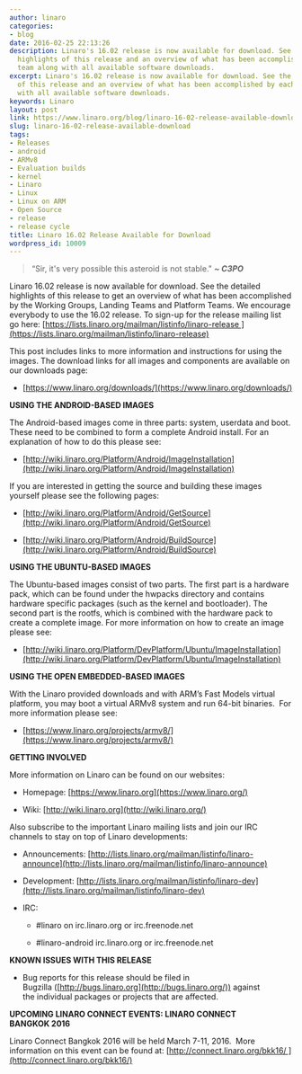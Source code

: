 ```yaml
---
author: linaro
categories:
- blog
date: 2016-02-25 22:13:26
description: Linaro's 16.02 release is now available for download. See the detailed
  highlights of this release and an overview of what has been accomplished by each
  team along with all available software downloads.
excerpt: Linaro's 16.02 release is now available for download. See the detailed highlights
  of this release and an overview of what has been accomplished by each team along
  with all available software downloads.
keywords: Linaro
layout: post
link: https://www.linaro.org/blog/linaro-16-02-release-available-download/
slug: linaro-16-02-release-available-download
tags:
- Releases
- android
- ARMv8
- Evaluation builds
- kernel
- Linaro
- Linux
- Linux on ARM
- Open Source
- release
- release cycle
title: Linaro 16.02 Release Available for Download
wordpress_id: 10009
---
```


> “Sir, it's very possible this asteroid is not stable." _**~ C3PO**_


Linaro 16.02 release is now available for download. See the detailed highlights of this release to get an overview of what has been accomplished by the Working Groups, Landing Teams and Platform Teams. We encourage everybody to use the 16.02 release. To sign-up for the release mailing list go here: [https://lists.linaro.org/mailman/listinfo/linaro-release ](https://lists.linaro.org/mailman/listinfo/linaro-release)

This post includes links to more information and instructions for using the images. The download links for all images and components are available on our downloads page:

  * [https://www.linaro.org/downloads/](https://www.linaro.org/downloads/)

**USING THE ANDROID-BASED IMAGES**

The Android-based images come in three parts: system, userdata and boot. These need to be combined to form a complete Android install. For an explanation of how to do this please see:

  * [http://wiki.linaro.org/Platform/Android/ImageInstallation](http://wiki.linaro.org/Platform/Android/ImageInstallation)


If you are interested in getting the source and building these images yourself please see the following pages:


  * [http://wiki.linaro.org/Platform/Android/GetSource](http://wiki.linaro.org/Platform/Android/GetSource)


  * [http://wiki.linaro.org/Platform/Android/BuildSource](http://wiki.linaro.org/Platform/Android/BuildSource)


**USING THE UBUNTU-BASED IMAGES**

The Ubuntu-based images consist of two parts. The first part is a hardware pack, which can be found under the hwpacks directory and contains hardware specific packages (such as the kernel and bootloader). The second part is the rootfs, which is combined with the hardware pack to create a complete image. For more information on how to create an image please see:

  * [http://wiki.linaro.org/Platform/DevPlatform/Ubuntu/ImageInstallation](http://wiki.linaro.org/Platform/DevPlatform/Ubuntu/ImageInstallation)


**USING THE OPEN EMBEDDED-BASED IMAGES**

With the Linaro provided downloads and with ARM’s Fast Models virtual platform, you may boot a virtual ARMv8 system and run 64-bit binaries.  For more information please see:

  * [https://www.linaro.org/projects/armv8/](https://www.linaro.org/projects/armv8/)


**GETTING INVOLVED**

More information on Linaro can be found on our websites:

  * Homepage: [https://www.linaro.org](https://www.linaro.org/)


  * Wiki: [http://wiki.linaro.org](http://wiki.linaro.org/)


Also subscribe to the important Linaro mailing lists and join our IRC channels to stay on top of Linaro developments:


  * Announcements: [http://lists.linaro.org/mailman/listinfo/linaro-announce](http://lists.linaro.org/mailman/listinfo/linaro-announce)


  * Development: [http://lists.linaro.org/mailman/listinfo/linaro-dev](http://lists.linaro.org/mailman/listinfo/linaro-dev)


  * IRC:


    * #linaro on irc.linaro.org or irc.freenode.net


    * #linaro-android irc.linaro.org or irc.freenode.net

**KNOWN ISSUES WITH THIS RELEASE**

  * Bug reports for this release should be filed in Bugzilla ([http://bugs.linaro.org](http://bugs.linaro.org/)) against the individual packages or projects that are affected.


**UPCOMING LINARO CONNECT EVENTS: LINARO CONNECT BANGKOK 2016**

Linaro Connect Bangkok 2016 will be held March 7-11, 2016.  More information on this event can be found at: [http://connect.linaro.org/bkk16/ ](http://connect.linaro.org/bkk16/)